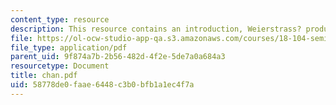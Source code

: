 ```yaml
---
content_type: resource
description: This resource contains an introduction, Weierstrass? product formula.
file: https://ol-ocw-studio-app-qa.s3.amazonaws.com/courses/18-104-seminar-in-analysis-applications-to-number-theory-fall-2006/58778de0faae6448c3b0bfb1a1ec4f7a_chan.pdf
file_type: application/pdf
parent_uid: 9f874a7b-2b56-482d-4f2e-5de7a0a684a3
resourcetype: Document
title: chan.pdf
uid: 58778de0-faae-6448-c3b0-bfb1a1ec4f7a
---
```

